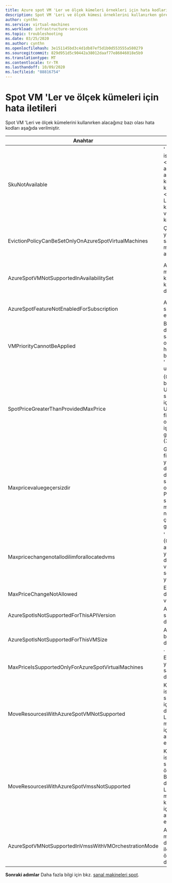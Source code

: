 ```yaml
---
title: Azure spot VM 'Ler ve ölçek kümeleri örnekleri için hata kodları
description: Spot VM 'Leri ve ölçek kümesi örneklerini kullanırken görebileceğiniz hata kodları hakkında bilgi edinin.
author: cynthn
ms.service: virtual-machines
ms.workload: infrastructure-services
ms.topic: troubleshooting
ms.date: 03/25/2020
ms.author: cynthn
ms.openlocfilehash: 3e151145bd3c4d1db87ef5d1b0d553555a580279
ms.sourcegitcommit: 829d951d5c90442a38012daaf77e86046018e5b9
ms.translationtype: MT
ms.contentlocale: tr-TR
ms.lasthandoff: 10/09/2020
ms.locfileid: "88816754"
---
```

# <a name="error-messages-for-spot-vms-and-scale-sets"></a>Spot VM 'Ler ve ölçek kümeleri için hata iletileri

Spot VM 'Leri ve ölçek kümelerini kullanırken alacağınız bazı olası hata kodları aşağıda verilmiştir.


| Anahtar | İleti | Açıklama |
|-----|---------|-------------|
| SkuNotAvailable | ' ' Kaynağı için istenen katman \<resource\> Şu anda ' ' \<location\> aboneliği için ' ' konumunda kullanılamıyor \<subscriptionID\> . Lütfen başka bir katman deneyin veya farklı bir konuma dağıtın. | Bu konumda VM veya ölçek kümesi örneğinizi oluşturmak için yeterli sayıda Azure nokta kapasitesi yok. |
| EvictionPolicyCanBeSetOnlyOnAzureSpotVirtualMachines  |  Çıkarma ilkesi yalnızca Azure spot sanal makinelerinde ayarlanabilir. | Bu VM bir spot VM değil, çıkarma ilkesini ayarlayamazsınız. |
| AzureSpotVMNotSupportedInAvailabilitySet  |  Azure spot sanal makinesi kullanılabilirlik kümesi 'nde desteklenmiyor. | Bir spot VM kullanmayı veya bir VM 'yi bir kullanılabilirlik kümesinde kullanmayı seçmeniz gerekir, her ikisini de seçemezsiniz. |
| AzureSpotFeatureNotEnabledForSubscription  |  Abonelik, Azure spot özelliği ile etkin değil. | Spot VM 'Leri destekleyen bir abonelik kullanın. |
| VMPriorityCannotBeApplied  |  Belirtilen ' ' öncelik değeri, {0} {1} sanal makine oluşturulduğunda hiçbir öncelik belirtilmediğinden ' ' sanal makinesine uygulanamıyor. | VM oluşturulduğunda önceliği belirtin. |
| SpotPriceGreaterThanProvidedMaxPrice  |  {0}Belirtilen en büyük fiyat ' {1} USD ', ' {2} ' Azure spot VM boyutu için geçerli olan ' USD ' nokta fiyatından düşük olduğundan ' ' işlemi gerçekleştirilemiyor {3} . | En yüksek fiyat ' ı seçin. Daha fazla bilgi için bkz. [Linux](https://azure.microsoft.com/pricing/details/virtual-machines/linux/) veya [Windows](https://azure.microsoft.com/pricing/details/virtual-machines/windows/)için fiyatlandırma bilgileri.|
| Maxpricevaluegeçersizdir  |  Geçersiz en yüksek fiyat değeri. En yüksek fiyat için desteklenen değerler-1 veya sıfırdan büyük bir ondalık. -1 ' in Max Price değeri, Azure spot sanal makinesinin fiyat nedenleriyle çıkarılmayacağını gösterir. | Geçerli bir en yüksek fiyat girin. Daha fazla bilgi için bkz. [Linux](https://azure.microsoft.com/pricing/details/virtual-machines/linux/) veya [Windows](https://azure.microsoft.com/pricing/details/virtual-machines/windows/)fiyatlandırması. |
| Maxpricechangenotallodilimforallocatedvms | ' ' Sanal makinesi {0} Şu anda ayrıldığınızda en yüksek fiyat değişikliğine izin verilmez. Lütfen serbest bırakın ve yeniden deneyin. | En fazla fiyata değişiklik yapabilmeniz için VM 'yi serbest bırakın. |
| MaxPriceChangeNotAllowed | En fazla fiyat değişikliğine izin verilmez. | Bu VM için en yüksek fiyatı değiştiremezsiniz. |
| AzureSpotIsNotSupportedForThisAPIVersion  |  Azure spot, bu API sürümü için desteklenmiyor. | API sürümünün 2019-03-01 olması gerekir. |
| AzureSpotIsNotSupportedForThisVMSize  |  Azure spot, bu VM boyutu için desteklenmiyor {0} . | Başka bir VM boyutu seçin. Daha fazla bilgi için bkz. [sanal makineleri spot](./spot-vms.md). |
| MaxPriceIsSupportedOnlyForAzureSpotVirtualMachines  |  En yüksek fiyat yalnızca Azure spot sanal makineler için desteklenir. | Daha fazla bilgi için bkz. [sanal makineleri spot](./spot-vms.md). |
| MoveResourcesWithAzureSpotVMNotSupported  |  Kaynakları taşıma isteği bir Azure spot sanal makinesi içerir. Bu şu anda desteklenmiyor. Lütfen sanal makine kimlikleri için hata ayrıntılarını kontrol edin. | Spot VM 'Leri taşıyamazsınız. |
| MoveResourcesWithAzureSpotVmssNotSupported  |  Kaynakları taşıma isteği bir Azure spot sanal makine ölçek kümesi içerir. Bu şu anda desteklenmiyor. Lütfen sanal makine ölçek kümesi kimlikleri için hata ayrıntılarını kontrol edin. | Nokta ölçeği kümesi örneklerini taşıyamazsınız. |
| AzureSpotVMNotSupportedInVmssWithVMOrchestrationMode | Azure spot sanal makinesi, VM düzenleme modu ile sanal makine ölçek kümesinde desteklenmez. | Spot örnekleri kullanmak için Orchestration modunu sanal makine ölçek kümesine ayarlayın. |


**Sonraki adımlar** Daha fazla bilgi için bkz. [sanal makineleri spot](./spot-vms.md).